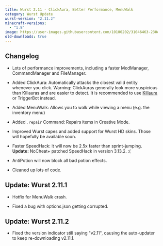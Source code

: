 ```yaml
---
title: Wurst 2.11 - ClickAura, Better Performance, MenuWalk
category: Wurst Update
wurst-version: "2.11.2"
minecraft-versions:
  - "1.8"
image: https://user-images.githubusercontent.com/10100202/31046463-230ebaa4-a5f9-11e7-8576-abbe71f34a0a.jpg
old-downloads: true
---
```

## Changelog

- Lots of performance improvements, including a faster ModManager, CommandManager and FileManager.

- Added ClickAura: Automatically attacks the closest valid entity whenever you click. Warning: ClickAuras generally look more suspicious than Killauras and are easier to detect. It is recommended to use [Killaura](https://wurst.wiki/killaura) or TriggerBot instead.

- Added MenuWalk: Allows you to walk while viewing a menu (e.g. the inventory menu)

- Added `.repair` Command: Repairs items in Creative Mode.

- Improved Wurst capes and added support for Wurst HD skins. Those will hopefully be available soon.

- Faster SpeedHack: It will now be 2.5x faster than sprint-jumping. **Update:** NoCheat+ patched SpeedHack in version 3.13.2. :(

- AntiPotion will now block all bad potion effects.

- Cleaned up lots of code.

## Update: Wurst 2.11.1

- Hotfix for MenuWalk crash.

- Fixed a bug with options.json getting corrupted.

## Update: Wurst 2.11.2

- Fixed the version indicator still saying "v2.11", causing the auto-updater to keep re-downloading v2.11.1.
